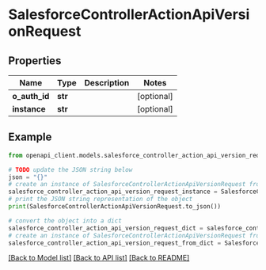 # SalesforceControllerActionApiVersionRequest


## Properties

Name | Type | Description | Notes
------------ | ------------- | ------------- | -------------
**o_auth_id** | **str** |  | [optional] 
**instance** | **str** |  | [optional] 

## Example

```python
from openapi_client.models.salesforce_controller_action_api_version_request import SalesforceControllerActionApiVersionRequest

# TODO update the JSON string below
json = "{}"
# create an instance of SalesforceControllerActionApiVersionRequest from a JSON string
salesforce_controller_action_api_version_request_instance = SalesforceControllerActionApiVersionRequest.from_json(json)
# print the JSON string representation of the object
print(SalesforceControllerActionApiVersionRequest.to_json())

# convert the object into a dict
salesforce_controller_action_api_version_request_dict = salesforce_controller_action_api_version_request_instance.to_dict()
# create an instance of SalesforceControllerActionApiVersionRequest from a dict
salesforce_controller_action_api_version_request_from_dict = SalesforceControllerActionApiVersionRequest.from_dict(salesforce_controller_action_api_version_request_dict)
```
[[Back to Model list]](../README.md#documentation-for-models) [[Back to API list]](../README.md#documentation-for-api-endpoints) [[Back to README]](../README.md)


